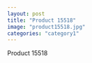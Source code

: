 ```yaml
---
layout: post
title: "Product 15518"
image: "product15518.jpg"
categories: "category1"
---
```

Product 15518
